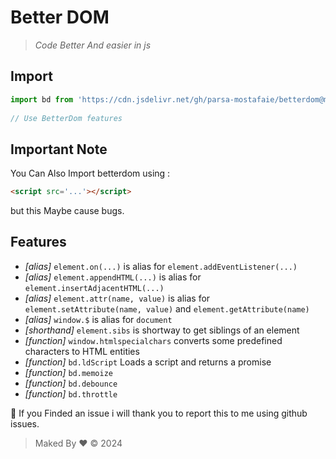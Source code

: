# Better DOM
  > *Code Better And easier in js*
  ## Import
  ```js
  import bd from 'https://cdn.jsdelivr.net/gh/parsa-mostafaie/betterdom@master/betterdom.js';
      
  // Use BetterDom features
  ```
  ## Important Note
  You Can Also Import betterdom using :
  ```html
  <script src='...'></script>
  ```
  but this Maybe cause bugs.

  ## Features
  + *\[alias\]* `element.on(...)` is alias for `element.addEventListener(...)`
  + *\[alias\]* `element.appendHTML(...)` is alias for `element.insertAdjacentHTML(...)`
  + *\[alias\]* `element.attr(name, value)` is alias for `element.setAttribute(name, value)` and `element.getAttribute(name)`
  + *\[alias\]* `window.$` is alias for `document`
  + *\[shorthand\]* `element.sibs` is shortway to get siblings of an element
  + *\[function\]* `window.htmlspecialchars` converts some predefined characters to HTML entities
  + *\[function\]* `bd.ldScript` Loads a script and returns a promise
  + *\[function\]* `bd.memoize`
  + *\[function\]* `bd.debounce`
  + *\[function\]* `bd.throttle`

🙏 If you Finded an issue i will thank you to report this to me using github issues.

> Maked By ❤ &copy; 2024
